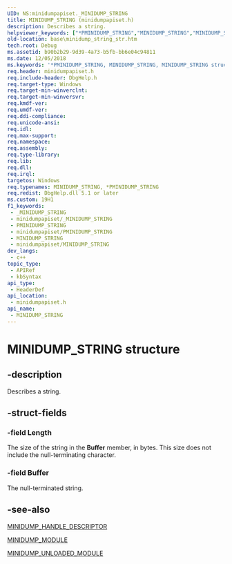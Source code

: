 ```yaml
---
UID: NS:minidumpapiset._MINIDUMP_STRING
title: MINIDUMP_STRING (minidumpapiset.h)
description: Describes a string.
helpviewer_keywords: ["*PMINIDUMP_STRING","MINIDUMP_STRING","MINIDUMP_STRING structure","PMINIDUMP_STRING","PMINIDUMP_STRING structure pointer","_MINIDUMP_STRING","_win32_minidump_string_str","base.minidump_string_str","minidumpapiset/MINIDUMP_STRING","minidumpapiset/PMINIDUMP_STRING"]
old-location: base\minidump_string_str.htm
tech.root: Debug
ms.assetid: b90b2b29-9d39-4a73-b5fb-bb6e04c94811
ms.date: 12/05/2018
ms.keywords: '*PMINIDUMP_STRING, MINIDUMP_STRING, MINIDUMP_STRING structure, PMINIDUMP_STRING, PMINIDUMP_STRING structure pointer, _MINIDUMP_STRING, _win32_minidump_string_str, base.minidump_string_str, minidumpapiset/MINIDUMP_STRING, minidumpapiset/PMINIDUMP_STRING'
req.header: minidumpapiset.h
req.include-header: DbgHelp.h
req.target-type: Windows
req.target-min-winverclnt: 
req.target-min-winversvr: 
req.kmdf-ver: 
req.umdf-ver: 
req.ddi-compliance: 
req.unicode-ansi: 
req.idl: 
req.max-support: 
req.namespace: 
req.assembly: 
req.type-library: 
req.lib: 
req.dll: 
req.irql: 
targetos: Windows
req.typenames: MINIDUMP_STRING, *PMINIDUMP_STRING
req.redist: DbgHelp.dll 5.1 or later
ms.custom: 19H1
f1_keywords:
 - _MINIDUMP_STRING
 - minidumpapiset/_MINIDUMP_STRING
 - PMINIDUMP_STRING
 - minidumpapiset/PMINIDUMP_STRING
 - MINIDUMP_STRING
 - minidumpapiset/MINIDUMP_STRING
dev_langs:
 - c++
topic_type:
 - APIRef
 - kbSyntax
api_type:
 - HeaderDef
api_location:
 - minidumpapiset.h
api_name:
 - MINIDUMP_STRING
---
```


# MINIDUMP_STRING structure


## -description

Describes a string.

## -struct-fields

### -field Length

The size of the string in the <b>Buffer</b> member, in bytes. This size does not include the null-terminating character.

### -field Buffer

The null-terminated string.

## -see-also

<a href="/windows/win32/api/minidumpapiset/ns-minidumpapiset-minidump_handle_descriptor">MINIDUMP_HANDLE_DESCRIPTOR</a>



<a href="https://docs.microsoft.com/windows/desktop/api/minidumpapiset/ns-minidumpapiset-minidump_module">MINIDUMP_MODULE</a>



<a href="/windows/win32/api/minidumpapiset/ns-minidumpapiset-minidump_unloaded_module">MINIDUMP_UNLOADED_MODULE</a>

